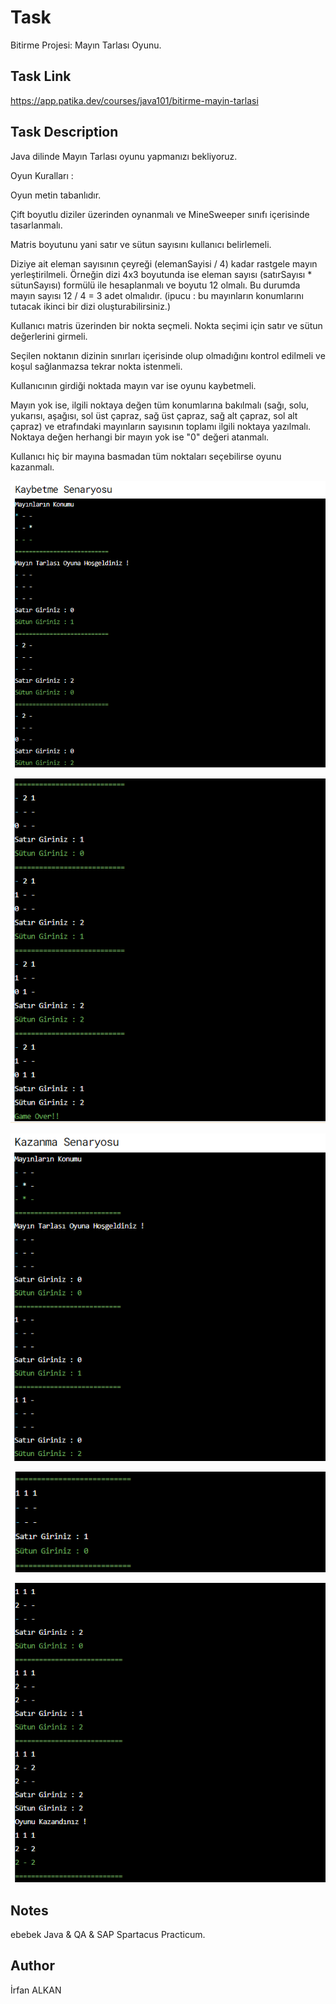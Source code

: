# Task
Bitirme Projesi: Mayın Tarlası Oyunu.

## Task Link
https://app.patika.dev/courses/java101/bitirme-mayin-tarlasi

## Task Description
Java dilinde Mayın Tarlası oyunu yapmanızı bekliyoruz.

Oyun Kuralları :


Oyun metin tabanlıdır.

Çift boyutlu diziler üzerinden oynanmalı ve MineSweeper sınıfı içerisinde tasarlanmalı.

Matris boyutunu yani satır ve sütun sayısını kullanıcı belirlemeli.

Diziye ait eleman sayısının çeyreği (elemanSayisi / 4) kadar rastgele mayın yerleştirilmeli. Örneğin dizi 4x3 boyutunda ise eleman sayısı (satırSayısı * sütunSayısı) formülü ile hesaplanmalı ve boyutu 12 olmalı. Bu durumda mayın sayısı 12 / 4 = 3 adet olmalıdır. (ipucu : bu mayınların konumlarını tutacak ikinci bir dizi oluşturabilirsiniz.)

Kullanıcı matris üzerinden bir nokta seçmeli. Nokta seçimi için satır ve sütun değerlerini girmeli.

Seçilen noktanın dizinin sınırları içerisinde olup olmadığını kontrol edilmeli ve koşul sağlanmazsa tekrar nokta istenmeli.

Kullanıcının girdiği noktada mayın var ise oyunu kaybetmeli.

Mayın yok ise, ilgili noktaya değen tüm konumlarına bakılmalı (sağı, solu, yukarısı, aşağısı, sol üst çapraz, sağ üst çapraz, sağ alt çapraz, sol alt çapraz) ve etrafındaki mayınların sayısının toplamı ilgili noktaya yazılmalı. Noktaya değen herhangi bir mayın yok ise "0" değeri atanmalı.

Kullanıcı hiç bir mayına basmadan tüm noktaları seçebilirse oyunu kazanmalı.

![img.png](img.png)

![img_1.png](img_1.png)

![img_2.png](img_2.png)

![img_3.png](img_3.png)

![img_4.png](img_4.png)


## Notes
ebebek Java & QA & SAP Spartacus Practicum.

## Author
İrfan ALKAN
